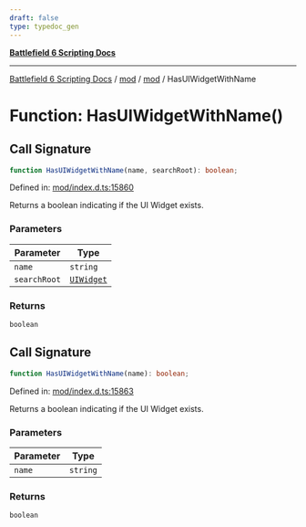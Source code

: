 ```yaml
---
draft: false
type: typedoc_gen
---
```


[**Battlefield 6 Scripting Docs**](../../../_index.md)

***

[Battlefield 6 Scripting Docs](../../../_index.md) / [mod](../../_index.md) / [mod](../_index.md) / HasUIWidgetWithName

# Function: HasUIWidgetWithName()

## Call Signature

```ts
function HasUIWidgetWithName(name, searchRoot): boolean;
```

Defined in: [mod/index.d.ts:15860](https://github.com/battlefield-portal-community/portal-docs/blob/ff09b2690670f74de7e97198022e5a97ff1161ff/generators/santiago/mod/index.d.ts#L15860)

Returns a boolean indicating if the UI Widget exists.

### Parameters

| Parameter | Type |
| ------ | ------ |
| `name` | `string` |
| `searchRoot` | [`UIWidget`](../UIWidget/_index.md) |

### Returns

`boolean`

## Call Signature

```ts
function HasUIWidgetWithName(name): boolean;
```

Defined in: [mod/index.d.ts:15863](https://github.com/battlefield-portal-community/portal-docs/blob/ff09b2690670f74de7e97198022e5a97ff1161ff/generators/santiago/mod/index.d.ts#L15863)

Returns a boolean indicating if the UI Widget exists.

### Parameters

| Parameter | Type |
| ------ | ------ |
| `name` | `string` |

### Returns

`boolean`
